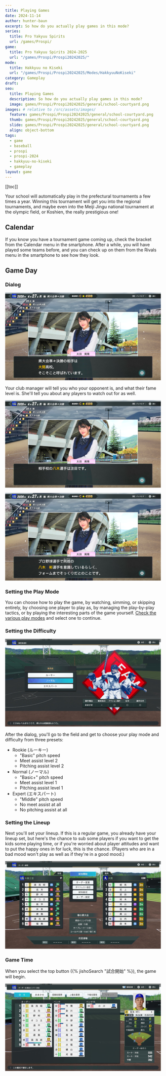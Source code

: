 ```yaml
---
title: Playing Games
date: 2024-11-14
author: hunter-baun
excerpt: So how do you actually play games in this mode?
series:
  title: Pro Yakyuu Spirits
  url: /games/Prospi/
game: 
  title: Pro Yakyuu Spirits 2024-2025
  url: "/games/Prospi/Prospi20242025/"
mode: 
  title: Hakkyuu no Kiseki
  url: "/games/Prospi/Prospi20242025/Modes/HakkyuuNoKiseki"
category: Gameplay
draft: 
seo:
  title: Playing Games
  description: So how do you actually play games in this mode?
  image: games/Prospi/Prospi20242025/general/school-courtyard.png
images: # relative to /src/assets/images/
  feature: games/Prospi/Prospi20242025/general/school-courtyard.png
  thumb: games/Prospi/Prospi20242025/general/school-courtyard.png
  slide: games/Prospi/Prospi20242025/general/school-courtyard.png
  align: object-bottom
tags:
  - game
  - baseball
  - prospi
  - prospi-2024
  - hakkyuu-no-kiseki
  - gameplay
layout: game
---
```

[[toc]]
<article class="prose max-w-xl lg:max-w-4xl lg:prose-lg">

Your school will automatically play in the prefectural tournaments a few times a year. Winning this tournament will get you into the regional tournaments, and maybe even into the Meiji Jingu national tournament at the olympic field, or Koshien, the really prestigious one!

## Calendar

If you know you have a tournament game coming up, check the bracket from the Calendar menu in the smartphone. After a while, you will have played some teams before, and you can check up on them from the Rivals menu in the smartphone to see how they look.

## Game Day

### Dialog
![manager conversation](/assets/images/games/Prospi/Prospi20242025/HakkyuNoKiseki/Gameplay/Playing-Games/Pregame-Sequence/1-manager-conversation-1.png)

Your club manager will tell you who your opponent is, and what their fame level is. She'll tell you about any players to watch out for as well.

![manager conversation](/assets/images/games/Prospi/Prospi20242025/HakkyuNoKiseki/Gameplay/Playing-Games/Pregame-Sequence/2-manager-conversation-2.png)


![notice about a player](/assets/images/games/Prospi/Prospi20242025/HakkyuNoKiseki/Gameplay/Playing-Games/Pregame-Sequence/3-manager-conversation-pro-player.png)

### Setting the Play Mode
You can choose how to play the game, by watching, simming, or skipping entirely, by choosing one player to play as, by managing the play-by-play tactics, or by playing the interesting parts of the game yourself. [Check the various play modes](../Sim-Rules) and select one to continue.

### Setting the Difficulty
![difficulty selection](/assets/images/games/Prospi/Prospi20242025/HakkyuNoKiseki/Gameplay/Playing-Games/Pregame-Sequence/4-player-difficulty-selection.png)

After the dialog, you'll go to the field and get to choose your play mode and difficulty from three presets:
* Rookie (ルーキー)
  * "Basic" pitch speed
  * Meet assist level 2
  * Pitching assist level 2
* Normal (ノーマル)
  * "Basic+" pitch speed
  * Meet assist level 1
  * Pitching assist level 1
* Expert (エキスパート)
  * "Middle" pitch speed
  * No meet assist at all
  * No pitching assist at all

### Setting the Lineup
Next you'll set your lineup. If this is a regular game, you already have your lineup set, but here's the chance to sub some players if you want to get the kids some playing time, or if you're worried about player attitudes and want to put the happy ones in for luck, this is the chance. (Players who are in a bad mood won't play as well as if they're in a good mood.)

![lineup confirmation](/assets/images/games/Prospi/Prospi20242025/HakkyuNoKiseki/Gameplay/Playing-Games/Pregame-Sequence/5-lineup.png)

### Game Time
When you select the top button ({% jishoSearch "試合開始" %}), the game will begin.

![lineup changes](/assets/images/games/Prospi/Prospi20242025/HakkyuNoKiseki/Gameplay/Playing-Games/Pregame-Sequence/6-lineup-changes.png)

</article>